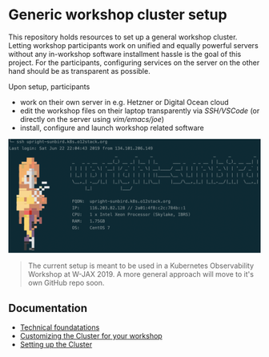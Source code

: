 # Generic workshop cluster setup

This repository holds resources to set up a general workshop 
cluster. Letting workshop participants work on unified and equally
powerful servers without any in-workshop software installment hassle
is the goal of this project. For the participants, configuring services on the server on
the other hand should be as transparent as possible.

Upon setup, participants

* work on their own server in e.g. Hetzner or Digital Ocean cloud
* edit the workshop files on their laptop transparently via _SSH/VSCode_ (or directly on the server using _vim/emacs/joe_)
* install, configure and launch workshop related software



![alt](docs/workshop-login.png)

> The current setup is meant to be used in a Kubernetes Observability Workshop at W-JAX 2019. A more general approach will move to it's own GitHub repo soon.

## Documentation

* [Technical foundatations](docs/technical_foundations.md)
* [Customizing the Cluster for your workshop](docs/customizing_for_your_workshop.md)
* [Setting up the Cluster](docs/setting_up_the_cluster.md)

